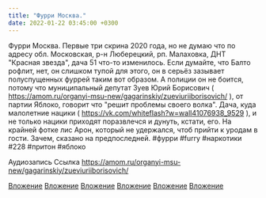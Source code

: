 ```yaml
---
title: "Фурри Москва."
date: 2022-01-22 03:45:00 +0300
---
```


Фурри Москва.
Первые три скрина 2020 года, но не думаю что по адресу обл. Московская, р-н Люберецкий, рп. Малаховка, ДНТ "Красная звезда", дача 51 что-то изменилось. Если думайте, что Балто рофлит, нет, он слишком тупой для этого, он в серьёз зазывает полуспущенных фуррей таким вот образом. А полиции он не боится, потому что муниципальный депутат Зуев Юрий Борисович ( https://amom.ru/organyi-msu-new/gagarinskiy/zueviuriiborisovich/ ), от партии Яблоко, говорит что "решит проблемы своего волка". Дача, куда малолетние нацики ( https://vk.com/whiteflash?w=wall41076938_9529 ), и не только нацики приходят поразвлечся и дунуть, кстати, его.
На крайней фотке лис Арон, который не удержался, чтоб прийти к уродам в гости. Зачем, сказано на предпоследней.
#фурри #furry #наркотики #228 #притон #яблоко


Аудиозапись
Ссылка
https://amom.ru/organyi-msu-new/gagarinskiy/zueviuriiborisovich/

[Вложение](/assets/vk_photos/3/9gZQ1T1rt84.jpg)
[Вложение](/assets/vk_photos/4/8RMYxyPFEVM.jpg)
[Вложение](/assets/vk_photos/3/7zsMVX2rbvc.jpg)
[Вложение](/assets/vk_photos/4/VlfNHYGaO-k.jpg)
[Вложение](/assets/vk_photos/3/xAaQYT5w440.jpg)
[Вложение](https://amom.ru/organyi-msu-new/gagarinskiy/zueviuriiborisovich/)
